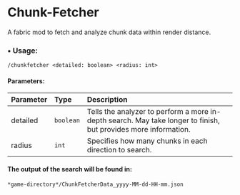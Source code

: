 # Chunk-Fetcher
A fabric mod to fetch and analyze chunk data within render distance.

### • Usage:
```
/chunkfetcher <detailed: boolean> <radius: int>
```
#### Parameters:
| Parameter   | Type       | Description                                                                 |
| :---------- | :--------- | :-------------------------------------------------------------------------- |
| detailed  | `boolean`  | Tells the analyzer to perform a more in-depth search. May take longer to finish, but provides more information. |
| radius    | `int`      | Specifies how many chunks in each direction to search. |

#### **The output of the search will be found in:**
`*game-directory*/ChunkFetcherData_yyyy-MM-dd-HH-mm.json`

